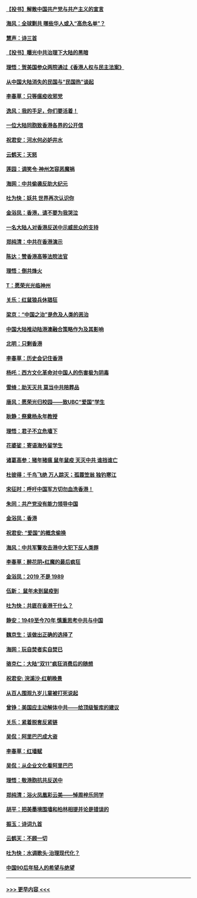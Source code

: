 #### [【投书】解散中国共产党与共产主义的宣言](../pages/nsc993/n11679177.md?t=11252155) 
#### [海风：全球剿共 哪些华人或入“高危名单”？](../pages/nsc993/n11678617.md?t=11252155) 
#### [慧声：诗三首](../pages/nsc993/n11678848.md?t=11252155) 
#### [【投书】曝光中共治理下大陆的黑暗](../pages/nsc993/n11678674.md?t=11252155) 
#### [理悟：贺美国参众两院通过《香港人权与民主法案》](../pages/nsc993/n11678104.md?t=11252155) 
#### [从中国大陆消失的民国与“民国热”谈起](../pages/nsc993/n11678075.md?t=11252155) 
#### [李春草：只等瘟疫收邪党](../pages/nsc993/n11677308.md?t=11252155) 
#### [逸风：我的手足，你们要活着！](../pages/nsc993/n11676352.md?t=11252155) 
#### [一位大陆同胞致香港各界的公开信](../pages/nsc993/n11675761.md?t=11252155) 
#### [祝君安：河水何必妒井水](../pages/nsc993/n11675746.md?t=11252155) 
#### [云鹤天：天怒](../pages/nsc993/n11675718.md?t=11252155) 
#### [莲园：调笑令‧神州怎容恶魔祸](../pages/nsc993/n11675648.md?t=11252155) 
#### [海网：中共偷袭反助大纪元](../pages/nsc993/n11673515.md?t=11252155) 
#### [吐为快：妖共 世界再次认识你](../pages/nsc993/n11673506.md?t=11252155) 
#### [金浴凤：香港，请不要为我哭泣](../pages/nsc993/n11673248.md?t=11252155) 
#### [一名大陆人对香港反送中示威民众的支持](../pages/nsc993/n11672615.md?t=11252155) 
#### [郑纯清：中共在香港演示](../pages/nsc993/n11670539.md?t=11252155) 
#### [陈达：赞香港高等法院法官](../pages/nsc993/n11669542.md?t=11252155) 
#### [理悟：倒共烽火](../pages/nsc993/n11668844.md?t=11252155) 
#### [T：愿荣光光临神州](../pages/nsc993/n11668421.md?t=11252155) 
#### [关乐：红鼠狼兵休猖狂](../pages/nsc993/n11668378.md?t=11252155) 
#### [梁京：“中国之治”是危及人类的恶治](../pages/nsc993/n11668328.md?t=11252155) 
#### [中国大陆推动陆港澳融合策略作为及其影响](../pages/nsc993/n11668157.md?t=11252155) 
#### [北明：只剩香港](../pages/nsc993/n11668002.md?t=11252155) 
#### [李春草：历史会记住香港](../pages/nsc993/n11667927.md?t=11252155) 
#### [杨吒：西方文化革命对中国人的伤害极为阴毒](../pages/nsc993/n11664521.md?t=11252155) 
#### [雪绮：助天灭共 莫当中共陪葬品](../pages/nsc993/n11662650.md?t=11252155) 
#### [唐风：愿荣光归校园——致UBC“爱国”学生](../pages/nsc993/n11662194.md?t=11252155) 
#### [耿静：祭奠杨永年教授](../pages/nsc993/n11662514.md?t=11252155) 
#### [理悟：君子不立危墙下](../pages/nsc993/n11662172.md?t=11252155) 
#### [花婆娑：寄语海外留学生](../pages/nsc993/n11662121.md?t=11252155) 
#### [诸葛高参：猪年猪瘟 鼠年鼠疫 天灭中共 谁挡谁亡](../pages/nsc993/n11661980.md?t=11252155) 
#### [杜彼得：千鸟飞绝 万人踪灭；孤蓑笠翁 独钓寒江](../pages/nsc993/n11661170.md?t=11252155) 
#### [宋征时：呼吁中国军方切勿血洗香港！](../pages/nsc993/n11415318.md?t=11252155) 
#### [朱同：共产党没有能力领导中国](../pages/nsc993/n11660421.md?t=11252155) 
#### [金浴凤：香港](../pages/nsc993/n11660419.md?t=11252155) 
#### [祝君安: “爱国”的概念偷换](../pages/nsc993/n11659706.md?t=11252155) 
#### [海风：中共军警攻击港中大犯下反人类罪](../pages/nsc993/n11659632.md?t=11252155) 
#### [李春草：醉花阴•红魔的最后疯狂](../pages/nsc993/n11659287.md?t=11252155) 
#### [金浴凤：2019 不是 1989](../pages/nsc993/n11657663.md?t=11252155) 
#### [伍新： 鼠年未到鼠疫到](../pages/nsc993/n11655098.md?t=11252155) 
#### [吐为快：共匪在香港干什么？](../pages/nsc993/n11654891.md?t=11252155) 
#### [静安：1949至今70年 慎重思考中共与中国](../pages/nsc993/n11651244.md?t=11252155) 
#### [魏京生：该做出正确的选择了](../pages/nsc993/n11653084.md?t=11252155) 
#### [海网：玩自焚者实自焚已](../pages/nsc993/n11652423.md?t=11252155) 
#### [骆克仁：大陆“双11”疯狂消费后的随想](../pages/nsc993/n11652305.md?t=11252155) 
#### [祝君安: 浣溪沙·红朝晚景](../pages/nsc993/n11652258.md?t=11252155) 
#### [从百人围观九岁儿童被打死说起](../pages/nsc993/n11651030.md?t=11252155) 
#### [曾铮：美国应主动解体中共——给顶级智库的建议](../pages/nsc993/n11649888.md?t=11252155) 
#### [关乐：紧着脱套反紧链](../pages/nsc993/n11649069.md?t=11252155) 
#### [吴侃：阿里巴巴成大盗](../pages/nsc993/n11645523.md?t=11252155) 
#### [李春草：红墙赋](../pages/nsc993/n11646389.md?t=11252155) 
#### [吴侃：从企业文化看阿里巴巴](../pages/nsc993/n11645476.md?t=11252155) 
#### [理悟：敬港胞抗共反送中](../pages/nsc993/n11645466.md?t=11252155) 
#### [郑纯清：浴火凤凰彩云美——悼周梓乐同学](../pages/nsc993/n11645155.md?t=11252155) 
#### [胡平：把美墨境围墙和柏林相提并论是错误的](../pages/nsc993/n11645134.md?t=11252155) 
#### [振玉：诗词九首](../pages/nsc993/n11644081.md?t=11252155) 
#### [云鹤天：不顾一切](../pages/nsc993/n11643508.md?t=11252155) 
#### [吐为快：水调歌头·治理现代化？](../pages/nsc993/n11643485.md?t=11252155) 
#### [中国90后年轻人的希望与绝望](../pages/nsc993/n11642317.md?t=11252155) 

----
#### [ >>> 更早内容 <<< ](../indexes/nsc993-earlier.md)
